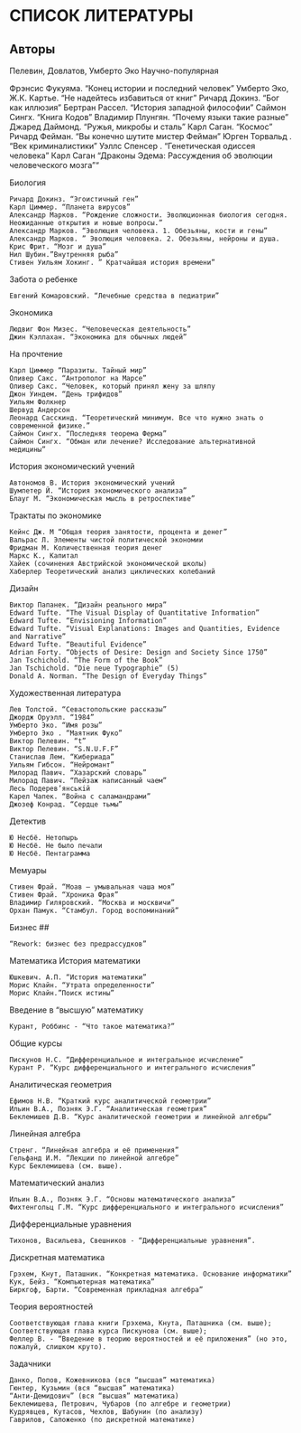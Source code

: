 
# СПИСОК ЛИТЕРАТУРЫ

## Авторы

Пелевин, Довлатов, Умберто Эко
Научно-популярная

Фрэнсис Фукуяма. “Конец истории и последний человек”
Умберто Эко, Ж.К. Картье. “Не надейтесь избавиться от книг”
Ричард Докинз. “Бог как иллюзия”
Бертран Рассел. “История западной философии”
Саймон Сингх. “Книга Кодов”
Владимир Плунгян. “Почему языки такие разные”
Джаред Даймонд. “Ружья, микробы и сталь”
Карл Саган. “Космос”
Ричард Фейман. “Вы конечно шутите мистер Фейман”
Юрген Торвальд . “Век криминалистики”
Уэллс Спенсер . “Генетическая одиссея человека”
Карл Саган “Драконы Эдема: Рассуждения об эволюции человеческого мозга”“

Биология

    Ричард Докинз. “Эгоистичный ген”
    Карл Циммер. “Планета вирусов”
    Александр Марков. “Рождение сложности. Эволюционная биология сегодня. Неожиданные открытия и новые вопросы.”
    Александр Марков. “Эволюция человека. 1. Обезьяны, кости и гены”
    Александр Марков. ” Эволюция человека. 2. Обезьяны, нейроны и душа.
    Крис Фрит. “Мозг и душа”
    Нил Шубин.”Внутренняя рыба”
    Стивен Уильям Хокинг. ” Кратчайшая история времени”

Забота о ребенке

    Евгений Комаровский. “Лечебные средства в педиатрии”

Экономика

    Людвиг Фон Мизес. “Человеческая деятельность”
    Джин Кэллахан. “Экономика для обычных людей”

На прочтение

    Карл Циммер “Паразиты. Тайный мир”
    Оливер Сакс. “Антрополог на Марсе”
    Оливер Сакс. “Человек, который принял жену за шляпу
    Джон Уиндем. “День трифидов”
    Уильям Фолкнер
    Шервуд Андерсон
    Леонард Сасскинд. “Теоретический минимум. Все что нужно знать о современной физике.”
    Саймон Сингх. “Последняя теорема Ферма”
    Саймон Сингх. “Обман или лечение? Исследование альтернативной медицины”

История экономический учений

    Автономов В. История экономический учений
    Шумпетер Й. “История экономического анализа”
    Блауг М. “Экономическая мысль в ретроспективе”

Трактаты по экономике

    Кейнс Дж. М “Общая теория занятости, процента и денег”
    Вальрас Л. Элементы чистой политической экономии
    Фридман М. Количественная теория денег
    Маркс К., Капитал
    Хайек (сочинения Австрийской экономической школы)
    Хаберлер Теоретический анализ циклических колебаний

Дизайн

    Виктор Папанек. “Дизайн реального мира”
    Edward Tufte. “The Visual Display of Quantitative Information”
    Edward Tufte. “Envisioning Information”
    Edward Tufte. “Visual Explanations: Images and Quantities, Evidence and Narrative”
    Edward Tufte. “Beautiful Evidence”
    Adrian Forty. “Objects of Desire: Design and Society Since 1750”
    Jan Tschichold. “The Form of the Book”
    Jan Tschichold. “Die neue Typographie” (5)
    Donald A. Norman. “The Design of Everyday Things”

Художественная литература

    Лев Толстой. “Севастопольские рассказы”
    Джордж Оруэлл. “1984”
    Умберто Эко. “Имя розы”
    Умберто Эко . “Маятник Фуко”
    Виктор Пелевин. “t”
    Виктор Пелевин. “S.N.U.F.F”
    Станислав Лем. “Кибериада”
    Уильям Гибсон. “Нейромант”
    Милорад Павич. “Хазарский словарь”
    Милорад Павич. “Пейзаж написанный чаем”
    Лесь Подерев’янськiй
    Карел Чапек. “Война с саламандрами”
    Джозеф Конрад. “Cердце тьмы”

Детектив

    Ю Несбё. Нетопырь
    Ю Несбё. Не было печали
    Ю Несбё. Пентаграмма

Мемуары

    Стивен Фрай. “Моав — умывальная чаша моя”
    Стивен Фрай. “Хроника Фрая”
    Владимир Гиляровский. “Москва и москвичи”
    Орхан Памук. “Стамбул. Город воспоминаний”

Бизнес ##

    “Rework: бизнес без предрассудков”

Математика
История математики

    Юшкевич. А.П. “История математики”
    Морис Клайн. “Утрата определенности”
    Морис Клайн.”Поиск истины”

Введение в “высшую” математику

    Курант, Роббинс - “Что такое математика?”

Общие курсы

    Пискунов Н.С. “Дифференциальное и интегральное исчисление”
    Курант Р. “Курс дифференциального и интегрального исчисления”

Аналитическая геометрия

    Ефимов Н.В. “Краткий курс аналитической геометрии”
    Ильин В.А., Позняк Э.Г. “Аналитическая геометрия”
    Беклемишев Д.В. “Курс аналитической геометрии и линейной алгебры”

Линейная алгебра

    Стренг. “Линейная алгебра и её применения”
    Гельфанд И.М. “Лекции по линейной алгебре”
    Курс Беклемишева (см. выше).

Математический анализ

    Ильин В.А., Позняк Э.Г. “Основы математического анализа”
    Фихтенгольц Г.М. “Курс дифференциального и интегрального исчисления”

Дифференциальные уравнения

    Тихонов, Васильева, Свешников - “Дифференциальные уравнения”.

Дискретная математика

    Грэхем, Кнут, Паташник. “Конкретная математика. Основание информатики”
    Кук, Бейз. “Компьютерная математика”
    Биркгоф, Барти. “Современная прикладная алгебра”

Теория вероятностей

    Соответствующая глава книги Грэхема, Кнута, Паташника (см. выше);
    Соответствующая глава курса Пискунова (см. выше);
    Феллер В. - “Введение в теорию вероятностей и её приложения” (но это, пожалуй, слишком круто).

Задачники

    Данко, Попов, Кожевникова (вся “высшая” математика)
    Гюнтер, Кузьмин (вся “высшая” математика)
    “Анти-Демидович” (вся “высшая” математика)
    Беклемишева, Петрович, Чубаров (по алгебре и геометрии)
    Кудрявцев, Кутасов, Чехлов, Шабунин (по анализу)
    Гаврилов, Сапоженко (по дискретной математике)


